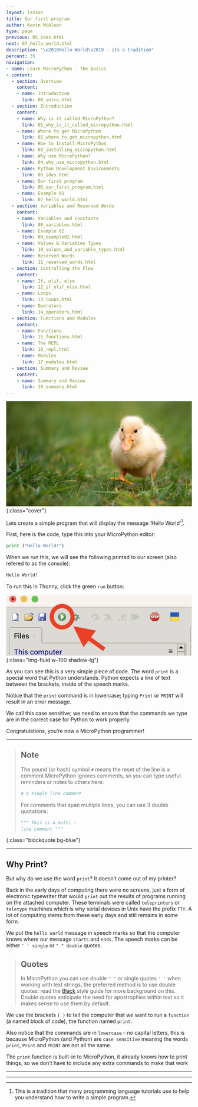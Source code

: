 ```yaml
---
layout: lesson
title: Our first program
author: Kevin McAleer
type: page
previous: 05_ides.html
next: 07_hello_world.html
description: "\u2018Hello World\u2019 - its a tradition"
percent: 35
navigation:
- name: Learn MicroPython - The basics
- content:
  - section: Overview
    content:
    - name: Introduction
      link: 00_intro.html
  - section: Introduction
    content:
    - name: Why is it called MicroPython?
      link: 01_why_is_it_called_micropython.html
    - name: Where to get MicroPython
      link: 02_where_to_get_micropython.html
    - name: How to Install MicroPython
      link: 03_installing_micropython.html
    - name: Why use MicroPython?
      link: 04_why_use_micropython.html
    - name: Python Development Environments
      link: 05_ides.html
    - name: Our first program
      link: 06_our_first_program.html
    - name: Example 01
      link: 07_hello_world.html
  - section: Variables and Reserved Words
    content:
    - name: Variables and Constants
      link: 08_variables.html
    - name: Example 02
      link: 09_example02.html
    - name: Values & Variables Types
      link: 10_values_and_variable_types.html
    - name: Reserved Words
      link: 11_reserved_words.html
  - section: Controlling the Flow
    content:
    - name: If, elif, else
      link: 12_if_elif_else.html
    - name: Loops
      link: 13_loops.html
    - name: Operators
      link: 14_operators.html
  - section: Functions and Modules
    content:
    - name: Functions
      link: 15_functions.html
    - name: The REPL
      link: 16_repl.html
    - name: Modules
      link: 17_modules.html
  - section: Summary and Review
    content:
    - name: Summary and Review
      link: 18_summary.html
---
```



![Cover photo of a duckling running on grass](assets/hello_world.jpg){:class="cover"}

Lets create a simple program that will display the message ‘Hello World’[^1].

First, here is the code, type this into your MicroPython editor:

```python
print ("Hello World!")
```

When we run this, we will see the following printed to our screen (also refered to as the console):

``` bash
Hello World!
```

To run this in Thonny, click the green `run` button:

![picture of run button](assets/run.png){:class="img-fluid w-100 shadow-lg"}

As you can see this is a very simple piece of code. The word `print` is a special word that Python understands. Python expects a line of text between the brackets, inside of the speech marks.

Notice that the `print` command is in lowercase; typing `Print` or `PRINT` will result in an error message.

We call this case sensitive; we need to ensure that the commands we type are in the correct case for Python to work properly.

Congratulations, you’re now a MicroPython programmer!

---

> ## Note
>
> The pound (or hash) symbol `#` means the reset of the line is a comment
> MicroPython ignores comments, so you can type useful reminders or notes to others here:
>
> ```python
> # a single line comment
>```
>
> For comments that span multiple lines, you can use 3 double quotations:
>
> ```python
> """ This is a multi -
> line comment """
> ```
{:class="blockquote bg-blue"}

---

## Why Print?

But why do we use the word `print`? It doesn’t come out of my printer?

Back in the early days of computing there were no screens, just a form of electronic typewriter that would `print` out the results of programs running on the attached computer. These terminals were called `teleprinters` or `teletype` machines which is why serial devices in Unix have the prefix `TTY`. A lot of computing stems from these early days and still remains in some form.

We put the `hello world` message in speech marks so that the computer knows where our message `starts` and `ends`. The speech marks can be either `' ' single` or `" " double` quotes.

> ## Quotes
>
> In MicroPython you can use double `" "` or single quotes `' '` when working with text strings,
> the preferred method is to use double quotes: read the [Black](https://black.readthedocs.io/en/stable/the_black_code_style/current_style.html#strings) style guide for more background on this. Double quotes anticipate the need for apostrophies within text so it makes sense to use them by default.

We use the brackets `( )` to tell the computer that we want to run a `function` (a named block of code), the function named `print`.

Also notice that the commands are in `lowercase` - no capital letters, this is because MicroPython (and Python) are `case sensitive` meaning the words `print`, `Print` and `PRINT` are not all the same.

The `print` function is built-in to MicroPython, it already knows how to print things, so we don’t have to include any extra commands to make that work

---

[^1]: This is a tradition that many programming language tutorials use to help you understand how to write a simple program.

---
